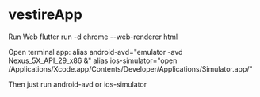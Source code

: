 # vestireApp

Run Web
flutter run -d chrome --web-renderer html

Open terminal app:
alias android-avd="emulator -avd Nexus_5X_API_29_x86 &"
alias ios-simulator="open /Applications/Xcode.app/Contents/Developer/Applications/Simulator.app/"

Then just run android-avd or ios-simulator
